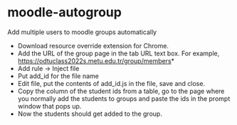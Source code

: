 # moodle-autogroup
Add multiple users to moodle groups automatically

- Download resource override extension for Chrome.
- Add the URL of the group page in the tab URL text box. For example, https://odtuclass2022s.metu.edu.tr/group/members*
- Add rule -> Inject file
- Put add_id for the file name
- Edit file, put the contents of add_id.js in the file, save and close.
- Copy the column of the student ids from a table, go to the page where you normally add the students to groups and paste the ids in the prompt window that pops up.
- Now the students should get added to the group.
